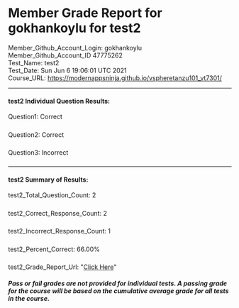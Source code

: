 # Member Grade Report for gokhankoylu for test2  
   
Member_Github_Account_Login: gokhankoylu  
Member_Github_Account_ID 47775262  
Test_Name: test2  
Test_Date: Sun Jun  6 19:06:01 UTC 2021  
Course_URL: https://modernappsninja.github.io/vspheretanzu101_vt7301/  
   
---  
#### test2 Individual Question Results:  
Question1: Correct  
#####  
Question2: Correct  
#####  
Question3: Incorrect  
#####  
---  
#### test2 Summary of Results:  
test2_Total_Question_Count: 2  
#####  
test2_Correct_Response_Count: 2  
#####  
test2_Incorrect_Response_Count: 1  
#####  
test2_Percent_Correct: 66.00%  
#####  
test2_Grade_Report_Url: "[Click Here](https://github.com/modernappsninjas/gokhankoylu/blob/main/static/userdata/courses/vspheretanzu101_vt7301/grade_report.pr559.test2.md)"
##### Pass or fail grades are not provided for individual tests. A passing grade for the course will be based on the cumulative average grade for all tests in the course.  

